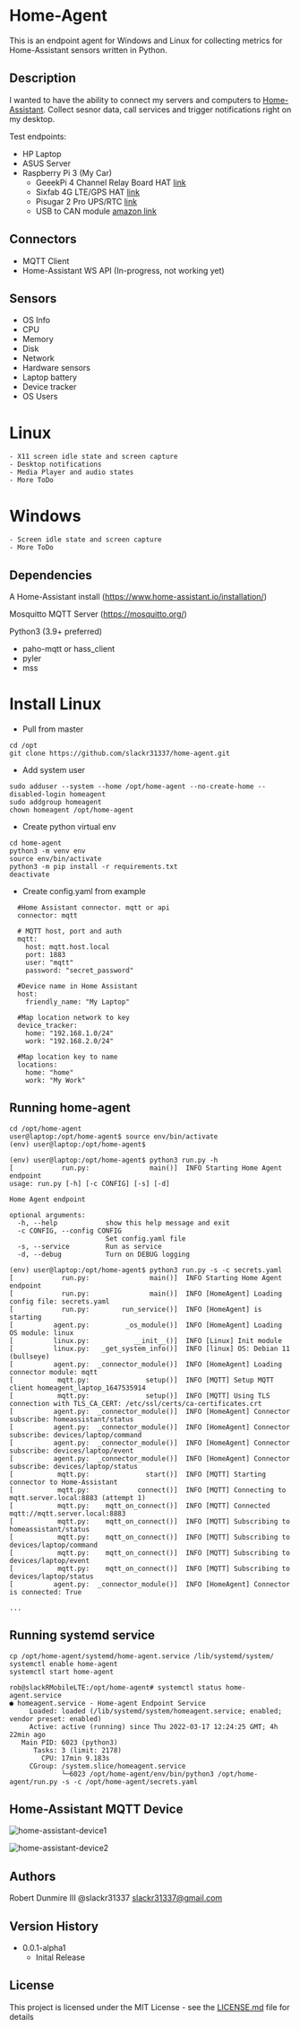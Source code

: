 # Home-Agent

This is an endpoint agent for Windows and Linux for collecting metrics for Home-Assistant sensors written in Python.

## Description

I wanted to have the ability to connect my servers and computers to [Home-Assistant](https://www.home-assistant.io/). Collect sesnor data, call services and trigger notifications right on my desktop. 

Test endpoints:
  - HP Laptop
  - ASUS Server
  - Raspberry Pi 3 (My Car)
      - GeeekPi 4 Channel Relay Board HAT [link](https://wiki.52pi.com/index.php/EP-0099)
      - Sixfab 4G LTE/GPS HAT [link](https://sixfab.com/hardware/)
      - Pisugar 2 Pro UPS/RTC [link](https://github.com/PiSugar/PiSugar)
      - USB to CAN module [amazon link](https://www.amazon.com/gp/product/B07P9JGXXB/)


## Connectors

  - MQTT Client
  - Home-Assistant WS API (In-progress, not working yet)


## Sensors

  - OS Info
  - CPU
  - Memory
  - Disk
  - Network
  - Hardware sensors
  - Laptop battery
  - Device tracker
  - OS Users
  

  # Linux
  
    - X11 screen idle state and screen capture
    - Desktop notifications
    - Media Player and audio states
    - More ToDo
    
  # Windows
  
    - Screen idle state and screen capture
    - More ToDo
    
    
    
## Dependencies

A Home-Assistant install (https://www.home-assistant.io/installation/)

Mosquitto MQTT Server (https://mosquitto.org/)

Python3 (3.9+ preferred)
- paho-mqtt or hass_client
- pyler
- mss


# Install Linux
- Pull from master
```
cd /opt
git clone https://github.com/slackr31337/home-agent.git
```

- Add system user
```
sudo adduser --system --home /opt/home-agent --no-create-home --disabled-login homeagent
sudo addgroup homeagent
chown homeagent /opt/home-agent
```

- Create python virtual env 
```
cd home-agent
python3 -m venv env
source env/bin/activate
python3 -m pip install -r requirements.txt
deactivate
```

- Create config.yaml from example
```
  #Home Assistant connector. mqtt or api
  connector: mqtt
  
  # MQTT host, port and auth
  mqtt:
    host: mqtt.host.local
    port: 1883
    user: "mqtt"
    password: "secret_password"

  #Device name in Home Assistant
  host:
    friendly_name: "My Laptop"

  #Map location network to key
  device_tracker:
    home: "192.168.1.0/24"
    work: "192.168.2.0/24"

  #Map location key to name
  locations:
    home: "home"
    work: "My Work"

```


## Running home-agent
```
cd /opt/home-agent
user@laptop:/opt/home-agent$ source env/bin/activate
(env) user@laptop:/opt/home-agent$ 

(env) user@laptop:/opt/home-agent$ python3 run.py -h
[            run.py:               main()]  INFO Starting Home Agent endpoint
usage: run.py [-h] [-c CONFIG] [-s] [-d]

Home Agent endpoint

optional arguments:
  -h, --help            show this help message and exit
  -c CONFIG, --config CONFIG
                        Set config.yaml file
  -s, --service         Run as service
  -d, --debug           Turn on DEBUG logging

(env) user@laptop:/opt/home-agent$ python3 run.py -s -c secrets.yaml 
[            run.py:               main()]  INFO Starting Home Agent endpoint
[            run.py:               main()]  INFO [HomeAgent] Loading config file: secrets.yaml
[            run.py:        run_service()]  INFO [HomeAgent] is starting
[          agent.py:         _os_module()]  INFO [HomeAgent] Loading OS module: linux
[          linux.py:           __init__()]  INFO [Linux] Init module
[          linux.py:   _get_system_info()]  INFO [linux] OS: Debian 11 (bullseye)
[          agent.py:  _connector_module()]  INFO [HomeAgent] Loading connector module: mqtt
[           mqtt.py:              setup()]  INFO [MQTT] Setup MQTT client homeagent_laptop_1647535914
[           mqtt.py:              setup()]  INFO [MQTT] Using TLS connection with TLS_CA_CERT: /etc/ssl/certs/ca-certificates.crt
[          agent.py:  _connector_module()]  INFO [HomeAgent] Connector subscribe: homeassistant/status
[          agent.py:  _connector_module()]  INFO [HomeAgent] Connector subscribe: devices/laptop/command
[          agent.py:  _connector_module()]  INFO [HomeAgent] Connector subscribe: devices/laptop/event
[          agent.py:  _connector_module()]  INFO [HomeAgent] Connector subscribe: devices/laptop/status
[           mqtt.py:              start()]  INFO [MQTT] Starting connector to Home-Assistant
[           mqtt.py:            connect()]  INFO [MQTT] Connecting to mqtt.server.local:8883 (attempt 1)
[           mqtt.py:    mqtt_on_connect()]  INFO [MQTT] Connected mqtt://mqtt.server.local:8883
[           mqtt.py:    mqtt_on_connect()]  INFO [MQTT] Subscribing to homeassistant/status
[           mqtt.py:    mqtt_on_connect()]  INFO [MQTT] Subscribing to devices/laptop/command
[           mqtt.py:    mqtt_on_connect()]  INFO [MQTT] Subscribing to devices/laptop/event
[           mqtt.py:    mqtt_on_connect()]  INFO [MQTT] Subscribing to devices/laptop/status
[          agent.py:  _connector_module()]  INFO [HomeAgent] Connector is connected: True

...
```

## Running systemd service
```
cp /opt/home-agent/systemd/home-agent.service /lib/systemd/system/
systemctl enable home-agent
systemctl start home-agent
```

```
rob@slackRMobileLTE:/opt/home-agent# systemctl status home-agent.service 
● homeagent.service - Home-agent Endpoint Service
     Loaded: loaded (/lib/systemd/system/homeagent.service; enabled; vendor preset: enabled)
     Active: active (running) since Thu 2022-03-17 12:24:25 GMT; 4h 22min ago
   Main PID: 6023 (python3)
      Tasks: 3 (limit: 2178)
        CPU: 17min 9.183s
     CGroup: /system.slice/homeagent.service
             └─6023 /opt/home-agent/env/bin/python3 /opt/home-agent/run.py -s -c /opt/home-agent/secrets.yaml

```


## Home-Assistant MQTT Device
![home-assistant-device1](https://github.com/slackr31337/home-agent/blob/main/screenshots/home-assistant-device1.jpg?raw=true)

![home-assistant-device2](https://github.com/slackr31337/home-agent/blob/main/screenshots/home-assistant-server02.jpg?raw=true)


## Authors

Robert Dunmire III @slackr31337 slackr31337@gmail.com

## Version History

* 0.0.1-alpha1
  * Inital Release


## License

This project is licensed under the MIT License - see the [LICENSE.md](LICENSE.md) file for details
